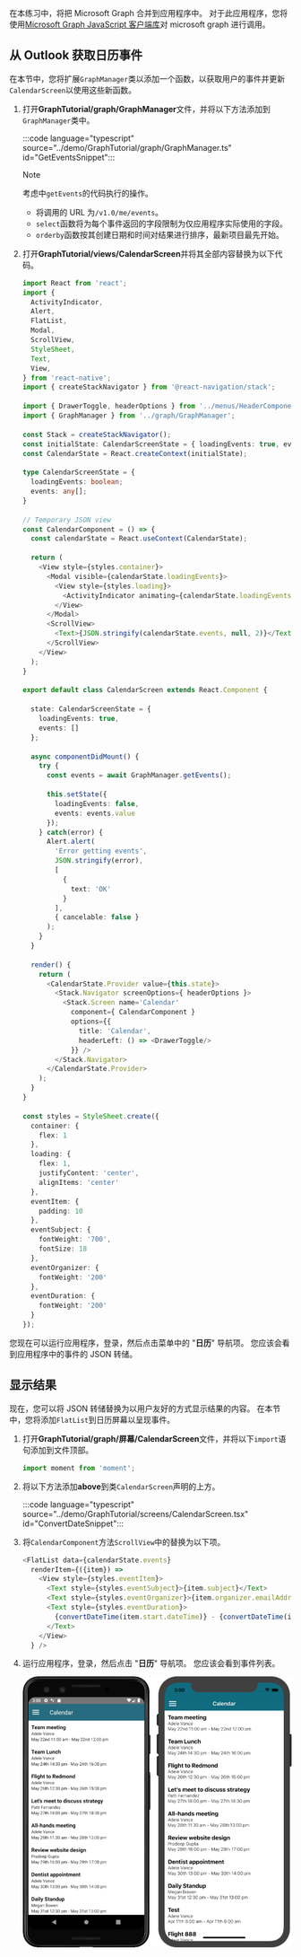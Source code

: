 <!-- markdownlint-disable MD002 MD041 -->

在本练习中，将把 Microsoft Graph 合并到应用程序中。 对于此应用程序，您将使用[Microsoft Graph JavaScript 客户端库](https://github.com/microsoftgraph/msgraph-sdk-javascript)对 microsoft graph 进行调用。

## <a name="get-calendar-events-from-outlook"></a>从 Outlook 获取日历事件

在本节中，您将扩展`GraphManager`类以添加一个函数，以获取用户的事件并更新`CalendarScreen`以使用这些新函数。

1. 打开**GraphTutorial/graph/GraphManager**文件，并将以下方法添加到`GraphManager`类中。

    :::code language="typescript" source="../demo/GraphTutorial/graph/GraphManager.ts" id="GetEventsSnippet":::

    > [!NOTE]
    > 考虑中`getEvents`的代码执行的操作。
    >
    > - 将调用的 URL 为`/v1.0/me/events`。
    > - `select`函数将为每个事件返回的字段限制为仅应用程序实际使用的字段。
    > - `orderby`函数按其创建日期和时间对结果进行排序，最新项目最先开始。

1. 打开**GraphTutorial/views/CalendarScreen**并将其全部内容替换为以下代码。

    ```typescript
    import React from 'react';
    import {
      ActivityIndicator,
      Alert,
      FlatList,
      Modal,
      ScrollView,
      StyleSheet,
      Text,
      View,
    } from 'react-native';
    import { createStackNavigator } from '@react-navigation/stack';

    import { DrawerToggle, headerOptions } from '../menus/HeaderComponents';
    import { GraphManager } from '../graph/GraphManager';

    const Stack = createStackNavigator();
    const initialState: CalendarScreenState = { loadingEvents: true, events: []};
    const CalendarState = React.createContext(initialState);

    type CalendarScreenState = {
      loadingEvents: boolean;
      events: any[];
    }

    // Temporary JSON view
    const CalendarComponent = () => {
      const calendarState = React.useContext(CalendarState);

      return (
        <View style={styles.container}>
          <Modal visible={calendarState.loadingEvents}>
            <View style={styles.loading}>
              <ActivityIndicator animating={calendarState.loadingEvents} size='large' />
            </View>
          </Modal>
          <ScrollView>
            <Text>{JSON.stringify(calendarState.events, null, 2)}</Text>
          </ScrollView>
        </View>
      );
    }

    export default class CalendarScreen extends React.Component {

      state: CalendarScreenState = {
        loadingEvents: true,
        events: []
      };

      async componentDidMount() {
        try {
          const events = await GraphManager.getEvents();

          this.setState({
            loadingEvents: false,
            events: events.value
          });
        } catch(error) {
          Alert.alert(
            'Error getting events',
            JSON.stringify(error),
            [
              {
                text: 'OK'
              }
            ],
            { cancelable: false }
          );
        }
      }

      render() {
        return (
          <CalendarState.Provider value={this.state}>
            <Stack.Navigator screenOptions={ headerOptions }>
              <Stack.Screen name='Calendar'
                component={ CalendarComponent }
                options={{
                  title: 'Calendar',
                  headerLeft: () => <DrawerToggle/>
                }} />
            </Stack.Navigator>
          </CalendarState.Provider>
        );
      }
    }

    const styles = StyleSheet.create({
      container: {
        flex: 1
      },
      loading: {
        flex: 1,
        justifyContent: 'center',
        alignItems: 'center'
      },
      eventItem: {
        padding: 10
      },
      eventSubject: {
        fontWeight: '700',
        fontSize: 18
      },
      eventOrganizer: {
        fontWeight: '200'
      },
      eventDuration: {
        fontWeight: '200'
      }
    });
    ```

您现在可以运行应用程序，登录，然后点击菜单中的 "**日历**" 导航项。 您应该会看到应用程序中的事件的 JSON 转储。

## <a name="display-the-results"></a>显示结果

现在，您可以将 JSON 转储替换为以用户友好的方式显示结果的内容。 在本节中，您将添加`FlatList`到日历屏幕以呈现事件。

1. 打开**GraphTutorial/graph/屏幕/CalendarScreen**文件，并将以下`import`语句添加到文件顶部。

    ```typescript
    import moment from 'moment';
    ```

1. 将以下方法添加**above**到类`CalendarScreen`声明的上方。

    :::code language="typescript" source="../demo/GraphTutorial/screens/CalendarScreen.tsx" id="ConvertDateSnippet":::

1. 将`CalendarComponent`方法`ScrollView`中的替换为以下项。

    ```typescript
    <FlatList data={calendarState.events}
      renderItem={({item}) =>
        <View style={styles.eventItem}>
          <Text style={styles.eventSubject}>{item.subject}</Text>
          <Text style={styles.eventOrganizer}>{item.organizer.emailAddress.name}</Text>
          <Text style={styles.eventDuration}>
            {convertDateTime(item.start.dateTime)} - {convertDateTime(item.end.dateTime)}
          </Text>
        </View>
      } />
    ```

1. 运行应用程序，登录，然后点击 "**日历**" 导航项。 您应该会看到事件列表。

    ![事件表的屏幕截图](./images/calendar-list.png)
